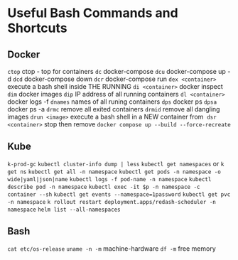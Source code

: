 # Useful Bash Commands and Shortcuts

## Docker

`ctop`              ctop - top for containers
`dc`                docker-compose
`dcu`               docker-compose up -d
`dcd`               docker-compose down
`dcr`               docker-compose run
`dex <container>`   execute a bash shell inside THE RUNNING <container>
`di <container>`    docker inspect <container>
`dim`               docker images
`dip`               IP address of all running containers
`dl <container>`    docker logs -f <container>
`dnames`            names of all runing containers
`dps`               docker ps
`dpsa`              docker ps -a
`drmc`              remove all exited containers
`drmid`             remove all dangling images
`drun <image>`      execute a bash shell in a NEW container from <image>
`dsr <container>`   stop then remove <container>
`docker compose up --build --force-recreate`


## Kube
`k-prod-gc`
`kubectl cluster-info dump | less`
`kubectl get namespaces` or `k get ns`
`kubectl get all -n namespace`
`kubectl get pods -n namespace -o wide|yaml|json|name`
`kubectl logs -f pod-name -n namespace`
`kubectl describe pod -n namespace`
`kubectl exec -it $p -n namespace -c container --sh`
`kubectl get events --namespace=1password`
`kubectl get pvc -n namespace`
`k rollout restart deployment.apps/redash-scheduler -n namespace`
`helm list --all-namespaces`


## Bash
`cat etc/os-release`
`uname -n -m`       machine-hardware
`df -m`             free memory

